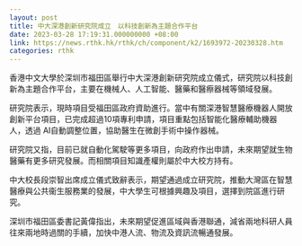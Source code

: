 ```yaml
---
layout: post
title: 中大深港創新研究院成立　以科技創新為主題合作平台
date: 2023-03-28 17:19:31.000000000 +08:00
link: https://news.rthk.hk/rthk/ch/component/k2/1693972-20230328.htm
categories: rthk
---
```


香港中文大學於深圳市福田區舉行中大深港創新研究院成立儀式，研究院以科技創新為主題合作平台，主要在機械人、人工智能、醫藥和醫瘵器械等領域發展。

研究院表示，現時項目受福田區政府資助進行。當中有關深港智慧醫療機器人開放創新平台項目，已完成超過10項專利申請，項目重點包括智能化醫療輔助機器人，透過 AI自動調整位置，協助醫生在微創手術中操作器械。

研究院又指，目前已就自動化駕駛等更多項目，向政府作出申請，未來期望就生物醫藥有更多研究發展。而相關項目知識產權則屬於中大校方持有。

中大校長段崇智出席成立儀式致辭表示，期望通過成立研究院，推動大灣區在智慧醫療與公共衞生服務業的發展，中大學生可根據興趣及項目，選擇到院區進行研究。

深圳市福田區委書記黃偉指出，未來期望促進區域與香港聯通，減省兩地科研人員往來兩地時過關的手續，加快中港人流、物流及資訊流暢通發展。
